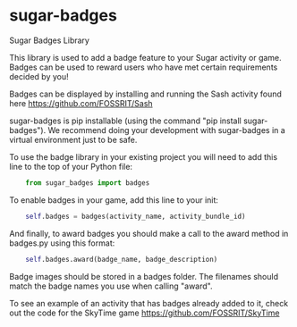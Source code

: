 sugar-badges
============

Sugar Badges Library

This library is used to add a badge feature to your Sugar activity or game.  Badges can be used to reward users who have met certain requirements decided by you!

Badges can be displayed by installing and running the Sash activity found here https://github.com/FOSSRIT/Sash

sugar-badges is pip installable (using the command "pip install sugar-badges"). We recommend doing your development with sugar-badges in a virtual environment just to be safe.

To use the badge library in your existing project you will need to add this line to the top of your Python file:

```python
    from sugar_badges import badges
```

To enable badges in your game, add this line to your init:

```python
    self.badges = badges(activity_name, activity_bundle_id)
```

And finally, to award badges you should make a call to the award method in badges.py using this format:

```python
    self.badges.award(badge_name, badge_description)
```

Badge images should be stored in a badges folder. The filenames should match the badge names you use when calling "award".

To see an example of an activity that has badges already added to it, check out the code for the SkyTime game https://github.com/FOSSRIT/SkyTime
